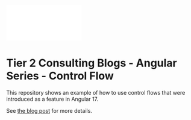 <img src="./src/assets/t2-logo.svg" alt="Tier 2 Consulting" width="200px" />

# Tier 2 Consulting Blogs - Angular Series - Control Flow  

This repository shows an example of how to use control flows that were introduced as a feature in Angular 17.

See [the blog post](https://www.tier2consulting.com/news-events/angular-showcase-control-flow/) for more details.
